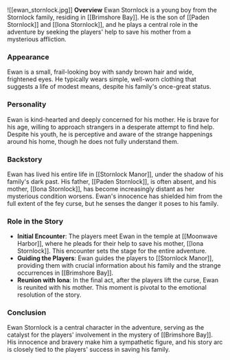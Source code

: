![[ewan_stornlock.jpg]]
**Overview**
Ewan Stornlock is a young boy from the Stornlock family, residing in [[Brimshore Bay]]. He is the son of [[Paden Stornlock]] and [[Iona Stornlock]], and he plays a central role in the adventure by seeking the players' help to save his mother from a mysterious affliction.

### **Appearance**
Ewan is a small, frail-looking boy with sandy brown hair and wide, frightened eyes. He typically wears simple, well-worn clothing that suggests a life of modest means, despite his family's once-great status.

### **Personality**
Ewan is kind-hearted and deeply concerned for his mother. He is brave for his age, willing to approach strangers in a desperate attempt to find help. Despite his youth, he is perceptive and aware of the strange happenings around his home, though he does not fully understand them.

### **Backstory**
Ewan has lived his entire life in [[Stornlock Manor]], under the shadow of his family's dark past. His father, [[Paden Stornlock]], is often absent, and his mother, [[Iona Stornlock]], has become increasingly distant as her mysterious condition worsens. Ewan's innocence has shielded him from the full extent of the fey curse, but he senses the danger it poses to his family.

### **Role in the Story**
- **Initial Encounter**: The players meet Ewan in the temple at [[Moonwave Harbor]], where he pleads for their help to save his mother, [[Iona Stornlock]]. This encounter sets the stage for the entire adventure.
- **Guiding the Players**: Ewan guides the players to [[Stornlock Manor]], providing them with crucial information about his family and the strange occurrences in [[Brimshore Bay]].
- **Reunion with Iona**: In the final act, after the players lift the curse, Ewan is reunited with his mother. This moment is pivotal to the emotional resolution of the story.

### **Conclusion**
Ewan Stornlock is a central character in the adventure, serving as the catalyst for the players' involvement in the mystery of [[Brimshore Bay]]. His innocence and bravery make him a sympathetic figure, and his story arc is closely tied to the players' success in saving his family.
